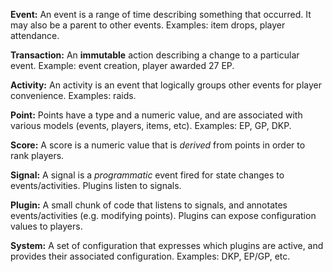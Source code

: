 **Event:** An event is a range of time describing something that occurred. It
may also be a parent to other events. Examples: item drops, player attendance.

**Transaction:** An **immutable** action describing a change to a particular
event. Example: event creation, player awarded 27 EP.

**Activity:** An activity is an event that logically groups other events for
player convenience. Examples: raids.

**Point:** Points have a type and a numeric value, and are associated with
various models (events, players, items, etc). Examples: EP, GP, DKP.

**Score:** A score is a numeric value that is _derived_ from points in order to
rank players.

**Signal:** A signal is a _programmatic_ event fired for state changes to
events/activities. Plugins listen to signals.

**Plugin:** A small chunk of code that listens to signals, and annotates
events/activities (e.g. modifying points). Plugins can expose configuration
values to players.

**System:** A set of configuration that expresses which plugins are active, and
provides their associated configuration. Examples: DKP, EP/GP, etc.
